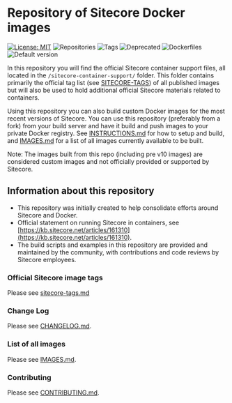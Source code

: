 # Repository of Sitecore Docker images

[//]: # "start: stats"

[![License: MIT](https://img.shields.io/badge/License-MIT-green.svg?style=flat-square)](https://opensource.org/licenses/MIT) ![Repositories](https://img.shields.io/badge/Repositories-105-blue.svg?style=flat-square) ![Tags](https://img.shields.io/badge/Tags-708-blue.svg?style=flat-square) ![Deprecated](https://img.shields.io/badge/Deprecated-0-lightgrey.svg?style=flat-square) ![Dockerfiles](https://img.shields.io/badge/Dockerfiles-93-blue.svg?style=flat-square) ![Default version](https://img.shields.io/badge/Default%20version-9.3.0%20on%20ltsc2019/1809-blue?style=flat-square)

[//]: # "end: stats"

In this repository you will find the official Sitecore container support files, all located in the `/sitecore-container-support/` folder. This folder contains primarily the official tag list (see [SITECORE-TAGS](/sitecore-container-support/sitecore-tags.md)) of all published images but will also be used to hold additional official Sitecore materials related to containers.

Using this repository you can also build custom Docker images for the most recent versions of Sitecore. You can use this repository (preferably from a fork) from your build server and have it build and push images to your private Docker registry. See [INSTRUCTIONS.md](INSTRUCTIONS.md) for how to setup and build, and [IMAGES.md](IMAGES.md) for a list of all images currently available to be built.

Note: The images built from this repo (including pre v10 images) are considered custom images and not officially provided or supported by Sitecore.

## Information about this repository

- This repository was initially created to help consolidate efforts around Sitecore and Docker.
- Official statement on running Sitecore in containers, see [https://kb.sitecore.net/articles/161310](https://kb.sitecore.net/articles/161310).
- The build scripts and examples in this repository are provided and maintained by the community, with contributions and code reviews by Sitecore employees.

### Official Sitecore image tags

Please see [sitecore-tags.md](/sitecore-container-support/sitecore-tags.md)

### Change Log

Please see [CHANGELOG.md](CHANGELOG.md).

### List of all images

Please see [IMAGES.md](IMAGES.md).

### Contributing

Please see [CONTRIBUTING.md](CONTRIBUTING.md).
